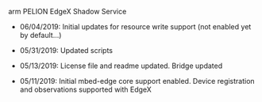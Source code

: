 arm PELION EdgeX Shadow Service 

- 06/04/2019: Initial updates for resource write support (not enabled yet by default...)

- 05/31/2019: Updated scripts

- 05/13/2019: License file and readme updated. Bridge updated

- 05/11/2019: Initial mbed-edge core support enabled. Device registration and observations supported with EdgeX
